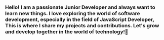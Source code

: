 ###  Hello! I am a passionate Junior Developer and always want to learn new things. I love exploring the world of software development, especially in the field of JavaScript Developer, This is where I share my projects and contributions. Let's grow and develop together in the world of technology!👋

<!--
**ibnurohman/ibnurohman** is a ✨ _special_ ✨ repository because its `README.md` (this file) appears on your GitHub profile.

Here are some ideas to get you started:

- 🔭 I’m currently working on ...
- 🌱 I’m currently learning ...
- 👯 I’m looking to collaborate on ...
- 🤔 I’m looking for help with ...
- 💬 Ask me about ...
- 📫 How to reach me: ...
- 😄 Pronouns: ...
- ⚡ Fun fact: ...
-->
